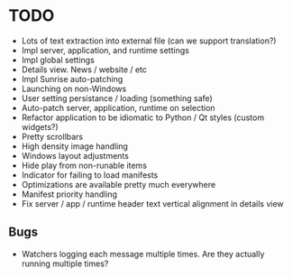 # TODO

* Lots of text extraction into external file (can we support translation?)
* Impl server, application, and runtime settings
* Impl global settings
* Details view. News / website / etc
* Impl Sunrise auto-patching
* Launching on non-Windows
* User setting persistance / loading (something safe)
* Auto-patch server, application, runtime on selection
* Refactor application to be idiomatic to Python / Qt styles (custom widgets?)
* Pretty scrollbars
* High density image handling
* Windows layout adjustments
* Hide play from non-runable items
* Indicator for failing to load manifests
* Optimizations are available pretty much everywhere
* Manifest priority handling
* Fix server / app / runtime header text vertical alignment in details view

## Bugs
* Watchers logging each message multiple times. Are they actually running multiple times?

